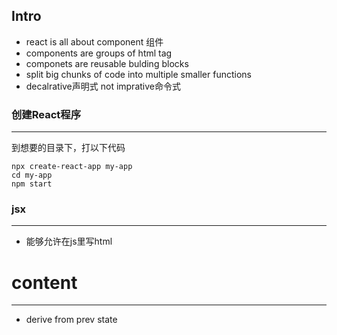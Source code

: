 ## Intro
- react is all about component 组件
- components are groups of  html tag
- componets are reusable bulding blocks
- split big chunks of code into multiple smaller functions
- decalrative声明式 not imprative命令式

### 创建React程序
---
到想要的目录下，打以下代码

```
npx create-react-app my-app
cd my-app
npm start
```



### jsx
---
- 能够允许在js里写html

# content
---
- derive from prev state

